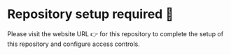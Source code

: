 # Repository setup required :wave:

Please visit the website URL :point_right: for this repository to complete the setup of this repository and configure
access controls.
